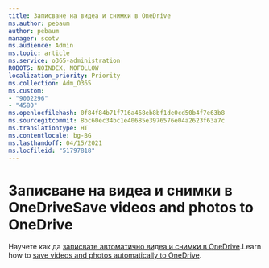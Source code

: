 ```yaml
---
title: Записване на видеа и снимки в OneDrive
ms.author: pebaum
author: pebaum
manager: scotv
ms.audience: Admin
ms.topic: article
ms.service: o365-administration
ROBOTS: NOINDEX, NOFOLLOW
localization_priority: Priority
ms.collection: Adm_O365
ms.custom:
- "9002296"
- "4580"
ms.openlocfilehash: 0f84f84b71f716a468eb8bf1de0cd50b4f7e63b8
ms.sourcegitcommit: 8bc60ec34bc1e40685e3976576e04a2623f63a7c
ms.translationtype: HT
ms.contentlocale: bg-BG
ms.lasthandoff: 04/15/2021
ms.locfileid: "51797818"
---
```

# <a name="save-videos-and-photos-to-onedrive"></a><span data-ttu-id="7b5fa-102">Записване на видеа и снимки в OneDrive</span><span class="sxs-lookup"><span data-stu-id="7b5fa-102">Save videos and photos to OneDrive</span></span>

<span data-ttu-id="7b5fa-103">Научете как да [записвате автоматично видеа и снимки в OneDrive](https://support.office.com/article/Save-photos-and-videos-to-OneDrive-automatically-42a0202d-c944-4ebc-bb17-32d0082226f8).</span><span class="sxs-lookup"><span data-stu-id="7b5fa-103">Learn how to [save videos and photos automatically to OneDrive](https://support.office.com/article/Save-photos-and-videos-to-OneDrive-automatically-42a0202d-c944-4ebc-bb17-32d0082226f8).</span></span>
